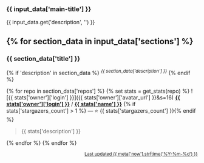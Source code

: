 ### {{ input_data['main-title'] }}

{{ input_data.get('description', '') }}

{% for section_data in input_data['sections'] %}
---

### {{ section_data['title'] }}

{% if 'description' in section_data %}
<sup><i>{{ section_data['description'] }}</i></sup>
{% endif %}

{% for repo in section_data['repos'] %}
{% set stats = get_stats(repo) %}
![{{ stats['owner']['login'] }}]({{ stats['owner']['avatar_url'] }}&s=16)
<a href="{{ stats['owner']['url'] }}"><b>{{ stats['owner']['login'] }}</b></a>
/
<a href="{{ stats['html_url'] }}"><b>{{ stats['name'] }}</b></a>
{% if stats['stargazers_count'] > 1 %} — :star: {{ stats['stargazers_count'] }}{% endif %}

> {{ stats['description'] }}

{% endfor %}
{% endfor %}

<p align="right">
<sub>
<a href="{{ meta['self_url'] }}">Last updated {{ meta['now'].strftime('%Y-%m-%d') }}</a>
</sub>
</p>

